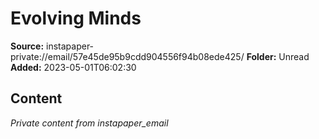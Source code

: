 # Evolving Minds

**Source:** instapaper-private://email/57e45de95b9cdd904556f94b08ede425/
**Folder:** Unread
**Added:** 2023-05-01T06:02:30




## Content
*Private content from instapaper_email*
